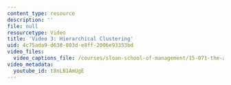 ```yaml
---
content_type: resource
description: ''
file: null
resourcetype: Video
title: 'Video 3: Hierarchical Clustering'
uid: 4c75ada9-d638-803d-e8ff-2006e93353bd
video_files:
  video_captions_file: /courses/sloan-school-of-management/15-071-the-analytics-edge-spring-2017/clustering/seeing-the-big-picture-segmenting-images-to-create-data-recitation/video-3-hierarchical-clustering/video-3-hierarchical-clustering-0/t8nLB1AmUgE.vtt
video_metadata:
  youtube_id: t8nLB1AmUgE
---
```

